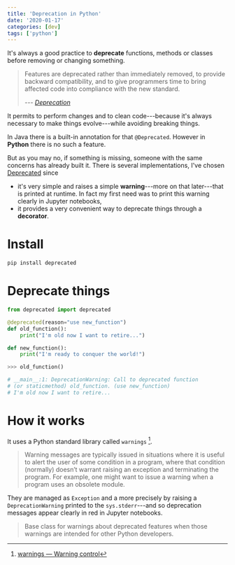 ```yaml
---
title: 'Deprecation in Python'
date: '2020-01-17'
categories: [dev]
tags: ['python']
---
```


It's always a good practice to **deprecate** functions, methods or classes before removing or changing something.

> Features are deprecated rather than immediately removed, to provide backward compatibility, and to give programmers time to bring affected code into compliance with the new standard.
>
> --- <cite>[Deprecation](https://en.wikipedia.org/wiki/Deprecation)</cite>

It permits to perform changes and to clean code---because it's always necessary to make things evolve---while avoiding breaking things.

In Java there is a built-in annotation for that `@Deprecated`. However in **Python** there is no such a feature.

But as you may no, if something is missing, someone with the same concerns has already built it.
There is several implementations, I've chosen [Deprecated](https://github.com/tantale/deprecated) since 

- it's very simple and raises a simple **warning**---more on that later---that is printed at runtime. 
  In fact my first need was to print this warning clearly in Jupyter notebooks,
- it provides a very convenient way to deprecate things through a **decorator**. 

# Install

```bash
pip install deprecated
```

# Deprecate things

```python
from deprecated import deprecated

@deprecated(reason="use new_function")
def old_function():
    print("I'm old now I want to retire...")

def new_function():
    print("I'm ready to conquer the world!")

>>> old_function()

# __main__:1: DeprecationWarning: Call to deprecated function 
# (or staticmethod) old_function. (use new_function)
# I'm old now I want to retire...
```

# How it works

It uses a Python standard library called `warnings` [^1]. 

> Warning messages are typically issued in situations where it is useful to alert the user of some condition in a program, where that condition (normally) doesn’t warrant raising an exception and terminating the program. For example, one might want to issue a warning when a program uses an obsolete module.

They are managed as `Exception` and a more precisely by raising a `DeprecationWarning` printed to the `sys.stderr`---and so deprecation messages appear clearly in red in Jupyter notebooks.

> Base class for warnings about deprecated features when those warnings are intended for other Python developers.

[^1]: [warnings — Warning control](https://docs.python.org/3/library/warnings.html)